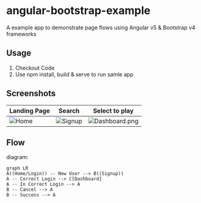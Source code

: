 # angular-bootstrap-example
A example app to demonstrate page flows using Angular v5 &amp; Bootstrap v4 frameworks

## Usage

 1. Checkout Code
 2. Use npm install, build & serve to run samle app

## Screenshots

|Landing Page|Search|Select to play|
|--|--|--|
|![Home](https://raw.githubusercontent.com/mayankgsingh/angular-bootstrap-example/screenshots/Home.png)|![Signup](https://raw.githubusercontent.com/mayankgsingh/angular-bootstrap-example/screenshots/SignUp.png)|![Dashboard.png](https://raw.githubusercontent.com/mayankgsingh/angular-bootstrap-example/screenshots/Dashboard.png)|


## Flow
diagram:

```mermaid
graph LR
A((Home/Login)) -- New User --> B((Signup))
A -- Correct Login --> C[Dashboard]
A -- In Correct Login --> A
B -- Cancel --> A
B -- Success --> A
```